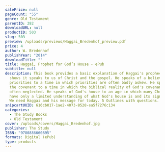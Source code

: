 ```yaml
---
salePrice: null
pageCount: "55"
genre: Old Testament
parentID: 282
downloadURL: null
productID: 503
slug: 503
preview: /uploads/previews/Haggai_Bredenhof_preview.pdf
price: 4
author: W. Bredenhof
publishYear: "2014"
downloadTitle: ""
title: Haggai, Prophet for God’s House - ePub
subtitle: null
description: This book provides a basic explanation of Haggai's prophecy, and
  shows it speaks to us of Christ and the gospel. He speaks of a believer's
  priorities to a time in which priorities are often badly askew. He speaks of
  the covenant to a time in which the biblical reality of God's covenant is
  often neglected. He speaks of God's house to an age in which many Christians
  have only a limited understanding of what God's house is and its significance.
  We need Haggai and his message for today. 5 Outlines with questions.
snipcartUUID: 616cb017-1ae2-4073-8528-ea5f7276c134
categories:
  - The Study Books
  - Old Testament
cover: /uploads/covers/Haggai_Bredenhof.jpg
publisher: The Study
ISBN: "9780886660895"
formats: Digital (ePub)
type: products
---
```

